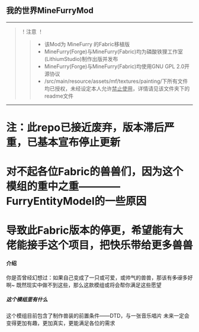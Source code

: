 ## 我的世界MineFurryMod

--- 

> ！注意 ！
>> * 该Mod为 MineFurry 的Fabric移植版
>> * MineFurry(Forge)与MineFurry(Fabric)均为磷酸铁狸工作室(LithiumStudio)制作出版并发布
>> * MineFurry(Forge)与MineFurry(Fabric)均使用GNU GPL 2.0开源协议
>> * /src/main/resource/assets/mf/textures/painting/下所有文件均已授权，未经设定本人允许<u>禁止使用</u>，详情请见该文件夹下的readme文件
---

# 注：此repo已接近废弃，版本滞后严重，已基本宣布停止更新
# 对不起各位Fabric的兽兽们，因为这个模组的重中之重————FurryEntityModel的一些原因
# 导致此Fabric版本的停更，希望能有大佬能接手这个项目，把快乐带给更多兽兽

#### 介绍
你是否曾经幻想过：如果自己变成了一只或可爱，或帅气的兽兽，那该有~~多涩~~多好啊~
既然现实中做不到这些，那么这款模组或将会帮你满足这些愿望

##### 这个模组里有什么
这个模组目前包含了制作兽装的前置条件——DTD，与一张音乐唱片
未来一定会变得更加有趣，更加真实，更能满足各位的需求
